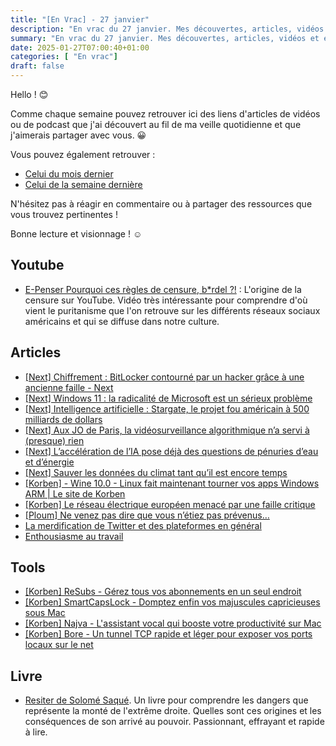 ```yaml
---
title: "[En Vrac] - 27 janvier"
description: "En vrac du 27 janvier. Mes découvertes, articles, vidéos et écoute qui m'ont intéressé et que je veux partager."
summary: "En vrac du 27 janvier. Mes découvertes, articles, vidéos et écoute qui m'ont intéressé et que je veux partager."
date: 2025-01-27T07:00:40+01:00
categories: [ "En vrac"]
draft: false
---
```


Hello ! 😊

Comme chaque semaine pouvez retrouver ici des liens d'articles de vidéos ou de podcast que j'ai découvert au fil de ma veille quotidienne et que j'aimerais partager avec vous. 😀

Vous pouvez également retrouver :
- [Celui du mois dernier](https://blog.victorprouff.fr/posts/2025-01-02-en-vrac-d%C3%A9cembre-2024/)
- [Celui de la semaine dernière](https://blog.victorprouff.fr/posts/2025-01-19-envrac/)

N'hésitez pas à réagir en commentaire ou à partager des ressources que vous trouvez pertinentes !

Bonne lecture et visionnage ! ☺️

## Youtube
- [E-Penser Pourquoi ces règles de censure, b*rdel ?!](https://www.youtube.com/watch?v=B6GWoJTDttU) : L'origine de la censure sur YouTube. Vidéo très intéressante pour comprendre d'où vient le puritanisme que l'on retrouve sur les différents réseaux sociaux américains et qui se diffuse dans notre culture.

## Articles
- [[Next] Chiffrement : BitLocker contourné par un hacker grâce à une ancienne faille - Next](https://next.ink/163805/chiffrement-bitlocker-contourne-par-un-hacker-grace-a-une-ancienne-faille/)
- [[Next] Windows 11 : la radicalité de Microsoft est un sérieux problème](https://next.ink/166454/edito-windows-11-la-radicalite-de-microsoft-est-un-serieux-probleme/)
- [[Next] Intelligence artificielle : Stargate, le projet fou américain à 500 milliards de dollars](https://next.ink/166568/intelligence-artificielle-stargate-le-projet-fou-americain-a-500-milliards-de-dollars/)
- [[Next] Aux JO de Paris, la vidéosurveillance algorithmique n’a servi à (presque) rien](https://next.ink/165699/aux-jo-de-paris-la-videosurveillance-algorithmique-na-servi-a-presque-rien/)
- [[Next] L’accélération de l’IA pose déjà des questions de pénuries d’eau et d’énergie](https://next.ink/165467/lacceleration-de-lia-pose-deja-des-questions-de-penuries-deau-et-denergie/)
- [[Next] Sauver les données du climat tant qu’il est encore temps](https://next.ink/166421/sauver-les-donnees-du-climat-tant-quil-est-encore-temps/)
- [[Korben] - Wine 10.0 - Linux fait maintenant tourner vos apps Windows ARM | Le site de Korben](https://korben.info/wine-10-0-linux-fait-tourner-apps-windows-arm.html)
- [[Korben] Le réseau électrique européen menacé par une faille critique](https://korben.info/faille-securite-reseau-electrique-europe-controle-radio.html)
- [[Ploum] Ne venez pas dire que vous n’étiez pas prévenus…](https://ploum.net/2025-01-20-vous-etiez-prevenus.html)
- [La merdification de Twitter et des plateformes en général](https://www.standblog.org/blog/post/2025/01/23/La-merdification-de-Twitter-et-des-plateformes-en-general)
- [Enthousiasme au travail](https://sroccaserra.srht.site/pages/2023-12-18_Enthousiasme_au_travail.html)

## Tools
- [[Korben] ReSubs - Gérez tous vos abonnements en un seul endroit](https://korben.info/resubs-gestionnaire-abonnements-suivi-depenses.html)
- [[Korben] SmartCapsLock - Domptez enfin vos majuscules capricieuses sous Mac](https://korben.info/smartcapslock-domptez-touches-majuscules-mac.html)
- [[Korben] Najva - L'assistant vocal qui booste votre productivité sur Mac](https://korben.info/najva-assistant-vocal-productivite-mac.html)
- [[Korben] Bore - Un tunnel TCP rapide et léger pour exposer vos ports locaux sur le net](https://korben.info/bore-tunnel-tcp-rapide-leger-ports-locaux.html)

## Livre
- [Resiter de Solomé Saqué](https://www.placedeslibraires.fr/livre/9782228937597-resister-salome-saque/). Un livre pour comprendre les dangers que représente la monté de l'extrême droite. Quelles sont ces origines et les conséquences de son arrivé au pouvoir. Passionnant, effrayant et rapide à lire.
